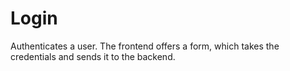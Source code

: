 # Login

Authenticates a user. The frontend offers a form, which takes the credentials and sends it to the backend.
